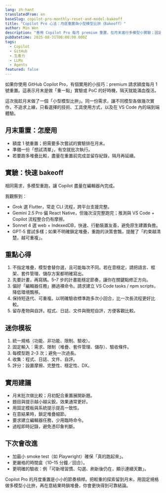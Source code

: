 ```yaml
---
lang: zh-hant
translatedFrom: en
baseSlug: copilot-pro-monthly-reset-and-model-bakeoff
title: "Copilot Pro 心法：月底重置與小型模型比拚（Bakeoff）"
author: Min Wen
description: "善用 Copilot Pro 每月 premium 重置，在月末進行多模型小實驗；固定規格做 bakeoff，觀察體驗與可重複性。"
pubDatetime: 2025-08-31T00:00:00.000Z
tags:
  - Copilot
  - GitHub
  - 生產力
  - LLMs
  - Agents
featured: false
---
```


如果你使用 GitHub Copilot Pro，有個實用的小技巧：premium 請求額度每月 1 號重置。這表示月末是做「重一點」實驗或 PoC 的好時機，隔天就能滿血復活。

這次我趁月末做了一個「小型模型比拚」。同一份需求，讓不同模型各做幾次實作，不追求上線，只看選擇的技術、工具使用方式，以及在 VS Code 內的端到端體驗。

## 月末重置：怎麼用

- 額度 1 號重置；把需要多次嘗試的實驗排在月末。
- 準備一份「想試清單」，有空就批次執行。
- 若要跑多堆疊比較，盡量在重置前完成並留存紀錄，隔月再延續。

## 實驗：快速 bakeoff

相同需求，多模型重跑，讓 Copilot 盡量在編輯器內完成。

我觀察到：

- Grok 選 Flutter，常走 CLI 流程，跨平台支援完整。
- Gemini 2.5 Pro 偏 React Native，但幾次沒完整跑完；推測與 VS Code + Copilot 流程整合仍有摩擦。
- Sonnet 4 選 web + IndexedDB，快速、行動裝置友善，避免原生建置負擔。
- GPT‑5 嘗試多樣；如果不明確鎖定堆疊，重跑的決策會飄，提醒了「約束越清楚，越可重複」。

## 重點心得

1. 不指定堆疊，模型會替你選，且可能每次不同。若在意穩定，請把語言、框架、套件管理、儲存方案都明確寫出。
2. 先要計畫，再寫碼。5–7 步的計畫能穩定節奏，讓你在關鍵點修正方向。
3. 偏好「編輯器任務」勝過裸命令。請求建立 VS Code tasks / npm scripts，降低環境飄移。
4. 保持短迭代、可重複。以明確驗收標準跑多次小回合，比一次長流程更好比較。
5. 留存產物與自評。程式、日誌、文件與簡短自評，方便客觀比較。

## 迷你模板

1. 統一規格（功能、非功能、限制、驗收）。
2. 固定輸入：需求、限制（堆疊、套件管理、儲存）、驗收條件。
3. 每模型跑 2–3 次；避免一次過長。
4. 收集：程式、日誌、文件、自評。
5. 評分：設置摩擦、完整性、穩定性、DX。

## 實用建議

- 月末批次做比較；月初配合重置展開新題。
- 題目與提示越小越尖銳，效果通常更好。
- 用固定模板與系統提示提高一致性。
- 在意結果時，鎖定堆疊細節。
- 要求建立編輯器任務，少用臨時命令。
- 過程即時記錄，避免憑印象判斷。

## 下次會改進

- 加最小 smoke test（如 Playwright）確保「真的跑起來」。
- 更嚴格的時間盒（10–15 分鐘／回合）。
- 更明確的驗收：例「可新增習慣、勾選、刷新後仍在，顯示連續天數」。

Copilot Pro 的月度重置是小小的節奏槓桿。把較重的探索留到月末，用固定規格做多模型小比拚，再在意結果時鎖堆疊，你會更快得到可靠結論。
